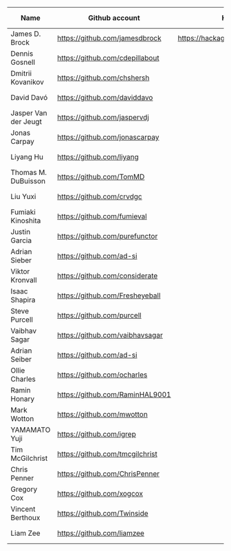 
| Name | Github account | Hackage account | Vouched by |
|--|--|--|--|
| James D. Brock | https://github.com/jamesdbrock | https://hackage.haskell.org/user/JamesBrock | |
| Dennis Gosnell | https://github.com/cdepillabout | | James D. Brock |
| Dmitrii Kovanikov | https://github.com/chshersh |  | James D. Brock |
| David Davó | https://github.com/daviddavo |  | James D. Brock |
| Jasper Van der Jeugt | https://github.com/jaspervdj |  | James D. Brock |
| Jonas Carpay | https://github.com/jonascarpay |  | James D. Brock |
| Liyang Hu | https://github.com/liyang |  | James D. Brock |
| Thomas M. DuBuisson | https://github.com/TomMD |  | James D. Brock |
| Liu Yuxi | https://github.com/crvdgc |  | James D. Brock |
| Fumiaki Kinoshita | https://github.com/fumieval |  | James D. Brock |
| Justin Garcia | https://github.com/purefunctor |  | James D. Brock |
| Adrian Sieber | https://github.com/ad-si |  | James D. Brock |
| Viktor Kronvall | https://github.com/considerate |  | James D. Brock |
| Isaac Shapira | https://github.com/Fresheyeball |  | James D. Brock |
| Steve Purcell | https://github.com/purcell |  | James D. Brock |
| Vaibhav Sagar | https://github.com/vaibhavsagar |  | James D. Brock |
| Adrian Seiber | https://github.com/ad-si |  | James D. Brock |
| Ollie Charles | https://github.com/ocharles |  | James D. Brock |
| Ramin Honary | https://github.com/RaminHAL9001 |  | James D. Brock |
| Mark Wotton | https://github.com/mwotton |  | James D. Brock |
| YAMAMATO Yuji | https://github.com/igrep |  | James D. Brock |
| Tim McGilchrist | https://github.com/tmcgilchrist |  | James D. Brock |
| Chris Penner | https://github.com/ChrisPenner |  | James D. Brock |
| Gregory Cox | https://github.com/xogcox |  | James D. Brock |
| Vincent Berthoux | https://github.com/Twinside |  | James D. Brock |
| Liam Zee | https://github.com/liamzee |  | James D. Brock |
